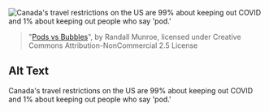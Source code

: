 ![Canada's travel restrictions on the US are 99% about keeping out COVID and 1% about keeping out people who say 'pod.'](https://imgs.xkcd.com/comics/pods_vs_bubbles.png)
> "[Pods vs Bubbles](https://xkcd.com/2339/)", by Randall Munroe, licensed under Creative Commons Attribution-NonCommercial 2.5 License

## Alt Text
Canada's travel restrictions on the US are 99% about keeping out COVID and 1% about keeping out people who say 'pod.'
